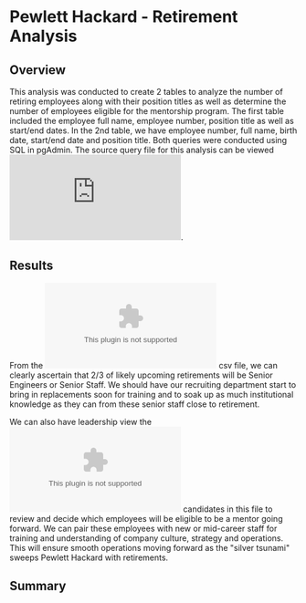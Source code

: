 # Pewlett Hackard - Retirement Analysis
## Overview
This analysis was conducted to create 2 tables to analyze the number of retiring employees along with their position titles as well as determine the number of employees eligible for the mentorship program. The first table included the employee full name, employee number, position title as well as start/end dates. In the 2nd table, we have employee number, full name, birth date, start/end date and position title. Both queries were conducted using SQL in pgAdmin. The source query file for this analysis can be viewed ![here](https://github.com/JonathanBrown003/Pewlett_Hackard_Analysis/blob/b7fc65c07f9185199a9a84dbe578a194176ad630/Queries/Employee_Database_challenge.sql).

## Results
From the ![retiring_titles](https://github.com/JonathanBrown003/Pewlett_Hackard_Analysis/blob/6a250f36857c78b70e96704f29c52c6bf3f46beb/Data/retiring_titles.csv) csv file, we can clearly ascertain that 2/3 of likely upcoming retirements will be Senior Engineers or Senior Staff. We should have our recruiting department start to bring in replacements soon for training and to soak up as much institutional knowledge as they can from these senior staff close to retirement. 

We can also have leadership view the ![mentorship_eligibility](https://github.com/JonathanBrown003/Pewlett_Hackard_Analysis/blob/b7fc65c07f9185199a9a84dbe578a194176ad630/Data/mentorship_eligibility.csv) candidates in this file to review and decide which employees will be eligible to be a mentor going forward. We can pair these employees with new or mid-career staff for training and understanding of company culture, strategy and operations. This will ensure smooth operations moving forward as the "silver tsunami" sweeps Pewlett Hackard with retirements. 

## Summary
